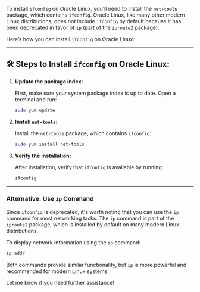 To install `ifconfig` on Oracle Linux, you’ll need to install the **`net-tools`** package, which contains `ifconfig`. Oracle Linux, like many other modern Linux distributions, does not include `ifconfig` by default because it has been deprecated in favor of `ip` (part of the `iproute2` package).

Here’s how you can install `ifconfig` on Oracle Linux:

---

## 🛠 Steps to Install `ifconfig` on Oracle Linux:

1. **Update the package index:**

   First, make sure your system package index is up to date. Open a terminal and run:
   ```bash
   sudo yum update
   ```

2. **Install `net-tools`:**

   Install the `net-tools` package, which contains `ifconfig`:
   ```bash
   sudo yum install net-tools
   ```

3. **Verify the installation:**

   After installation, verify that `ifconfig` is available by running:
   ```bash
   ifconfig
   ```

---

### Alternative: Use `ip` Command

Since `ifconfig` is deprecated, it's worth noting that you can use the `ip` command for most networking tasks. The `ip` command is part of the `iproute2` package, which is installed by default on many modern Linux distributions.

To display network information using the `ip` command:
```bash
ip addr
```

Both commands provide similar functionality, but `ip` is more powerful and recommended for modern Linux systems.

Let me know if you need further assistance!
